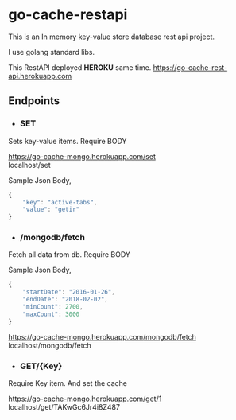 # go-cache-restapi

 This is an In memory key-value store database rest api project.  

 I use golang standard libs.


 This RestAPI deployed **HEROKU** same time. 
 https://go-cache-rest-api.herokuapp.com  

## Endpoints  
- ### **SET** 
 Sets key-value items. Require BODY 

 https://go-cache-mongo.herokuapp.com/set  
 localhost/set 

 Sample Json Body,  
```javascript
{
    "key": "active-tabs",
    "value": "getir"
}
```
    

- ### **/mongodb/fetch** 
 Fetch all data from db. Require BODY  

 Sample Json Body,  
```javascript
{
    "startDate": "2016-01-26",
    "endDate": "2018-02-02",
    "minCount": 2700,
    "maxCount": 3000
}
```


 https://go-cache-mongo.herokuapp.com/mongodb/fetch  
 localhost/mongodb/fetch

- ### **GET/{Key}**  
 Require Key item. And set the cache

 https://go-cache-mongo.herokuapp.com/get/1  
 localhost/get/TAKwGc6Jr4i8Z487  





